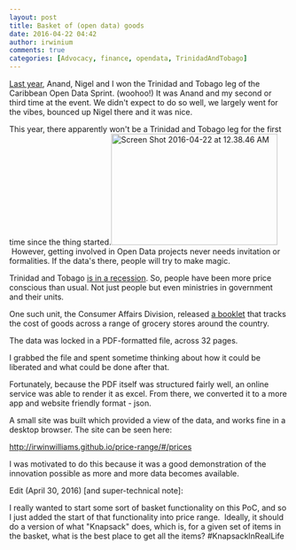 ```yaml
---
layout: post
title: Basket of (open data) goods
date: 2016-04-22 04:42
author: irwinium
comments: true
categories: [Advocacy, finance, opendata, TrinidadAndTobago]
---
```

<p dir="auto"><a href="https://irwinium.wordpress.com/2015/02/19/which-came-first-the-api-or-the-app" target="_blank">Last year</a>, Anand, Nigel and I won the Trinidad and Tobago leg of the Caribbean Open Data Sprint. (woohoo!)
It was Anand and my second or third time at the event. We didn't expect to do so well, we largely went for the vibes, bounced up Nigel there and it was nice.</p>
<p dir="auto">This year, there apparently won't be a Trinidad and Tobago leg for the first time since the thing started.<a href="https://www.facebook.com/developingcaribbean/photos/a.275308042533860.65565.266464596751538/1031481413583182/?type=3&amp;theater" target="_blank"><img class=" size-medium wp-image-315 alignleft" src="https://irwinium.files.wordpress.com/2016/04/screen-shot-2016-04-22-at-12-38-46-am.png?w=600" alt="Screen Shot 2016-04-22 at 12.38.46 AM" width="300" height="201" /></a> However, getting involved in Open Data projects never needs invitation or formalities. If the data's there, people will try to make magic.</p>
<p dir="auto">Trinidad and Tobago <a href="http://www.guardian.co.tt/business/2016-02-26/deep-recession" target="_blank">is in a recession</a>. So, people have been more price conscious than usual. Not just people but even ministries in government and their units.</p>
<p dir="auto">One such unit, the Consumer Affairs Division, released <a href="http://tradeind.gov.tt/Portals/0/Supermarket%20Prices%20Booklet.pdf" target="_blank">a booklet</a> that tracks the cost of goods across a range of grocery stores around the country.</p>
<p dir="auto">The data was locked in a PDF-formatted file, across 32 pages.</p>
<p dir="auto">I grabbed the file and spent sometime thinking about how it could be liberated and what could be done after that.</p>
<p dir="auto">Fortunately, because the PDF itself was structured fairly well, an online service was able to render it as excel.
From there, we converted it to a more app and website friendly format - json.</p>
<p dir="auto">A small site was built which provided a view of the data, and works fine in a desktop browser. The site can be seen here:</p>
<p dir="auto"><a href="http://irwinwilliams.github.io/price-range/#/prices" target="_blank">http://irwinwilliams.github.io/price-range/#/prices</a></p>
<p dir="auto">I was motivated to do this because it was a good demonstration of the innovation possible as more and more data becomes available.</p>
<p dir="auto">Edit (April 30, 2016) [and super-technical note]:</p>
<p dir="auto">I really wanted to start some sort of basket functionality on this PoC, and so I just added the start of that functionality into price range.  Ideally, it should do a version of what "Knapsack" does, which is, for a given set of items in the basket, what is the best place to get all the items? #KnapsackInRealLife</p>
